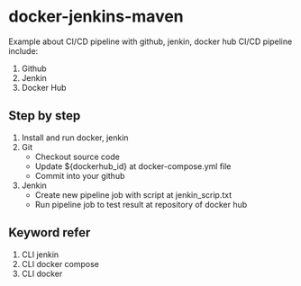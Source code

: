# docker-jenkins-maven
  Example about CI/CD pipeline with github, jenkin, docker hub
  CI/CD pipeline include:
   1. Github
   2. Jenkin
   3. Docker Hub
## Step by step
1. Install and run docker, jenkin
2. Git
   - Checkout source code
   - Update ${dockerhub_id} at docker-compose.yml file
   - Commit into your github
3. Jenkin
   - Create new pipeline job with script at jenkin_scrip.txt
   - Run pipeline job to test result at repository of docker hub
## Keyword refer
1. CLI jenkin
2. CLI docker compose
3. CLI docker
